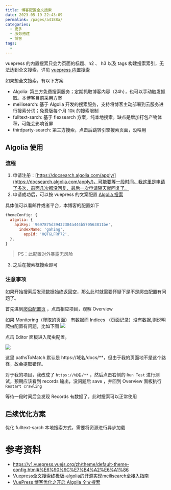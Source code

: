 ```yaml
---
title: 博客配置全文搜索
date: 2023-05-19 22:43:09
permalink: /pages/a4188a/
categories: 
  - 更多
  - 服务搭建
  - 博客
tags: 
  - 
---
```


vuepress 的内置搜索只会为页面的标题、h2 、 h3 以及 tags 构建搜索索引，无法达到全文搜索，详见 [vuepress 内置搜索](https://v1.vuepress.vuejs.org/zh/theme/default-theme-config.html#%E5%86%85%E7%BD%AE%E6%90%9C%E7%B4%A2)

如果想全文搜索，有以下方案

- Algolia: 第三方免费搜索服务；定期抓取博客内容（24h），也可以手动触发抓取。本博客目前采用方案
- meilisearch: 基于 Algolia 开发的搜索服务，支持将博客主动部署到云服务进行搜索分词；免费版每个月 10k 的搜索限制
- fulltext-sarch: 基于 flexsearch 方案，纯本地搜索。缺点是增加打包产物体积，可能会影响首屏
- thirdparty-search: 第三方搜索，点击后跳转引擎搜索页面，没啥用

<!-- more -->

## Algolia 使用

### 流程
1. 申请注册：[https://docsearch.algolia.com/apply/](https://docsearch.algolia.com/apply/)，可能要等一段时间。我这里是申请了多次，前面几次都没回复，最后一次申请隔天就回复了。
2. 申请成功后，可以按 vuepress 的文案配置 [Algolia 搜索](https://v1.vuepress.vuejs.org/zh/theme/default-theme-config.html#algolia-%E6%90%9C%E7%B4%A2)

具体值可以看邮件或者平台，本博客的配置如下
```js
themeConfig: {
  algolia: {
    apiKey: '9697875d39432384a444b570563811be',
      indexName: 'gahing',
        appId: '0QTGLFRP72',
  },
}
```
> PS：此配置对外暴露无风险
3. 之后在搜索框搜索即可

### 注意事项

如果开始搜索后发现数据始终返回空，那么此时就需要怀疑下是不是爬虫配置有问题了。

首先进到[爬虫配置页](https://crawler.algolia.com/admin/crawlers) ，点击相应项目，观察 Overview

如果 Monitoring（爬取的页面） 有数据而 Indices （页面记录）没有数据,则说明爬虫配置有问题，比如下图
![](https://cdn.jsdelivr.net/gh/francecil/cdn-resouce/uploads/algolia-records-empty.png)

点击 Editor 面板进入爬虫配置。

![](https://cdn.jsdelivr.net/gh/francecil/cdn-resouce/uploads/algolia-crawler-error.png)

这里 pathsToMatch 默认是 https://域名/docs/**，但由于我的页面地不是这个路径，故会提取错误。

对于我的项目，我改成了 `https://域名/**` ，然后点击右侧的 `Run Test` 进行测试，预期应该看到 records 输出，没问题后 save ，并回到 Overview 面板执行 `Restart crawling`

等待一段时间后会发现 Records 有数据了，此时搜索可以正常使用


## 后续优化方案

优化 fulltext-sarch 本地搜索方式，需要将资源进行异步加载


# 参考资料

- https://v1.vuepress.vuejs.org/zh/theme/default-theme-config.html#%E6%90%9C%E7%B4%A2%E6%A1%86
- [Vuepress全文搜索终极版-algolia的开源实现meilisearch全接入指南](https://wiki.eryajf.net/pages/dfc792/)
- [VuePress 博客优化之开启 Algolia 全文搜索](https://github.com/mqyqingfeng/Blog/issues/267)